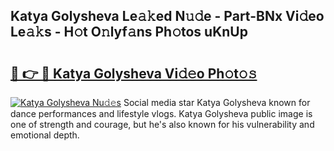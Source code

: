 ## Katya Golysheva Le𝚊𝚔ed N𝚞𝚍e - Part-BNx Vi𝚍eo Le𝚊𝚔s - H𝚘t O𝚗lyf𝚊ns Ph𝚘tos uKnUp

# <h2><a href="http://hf0auxr.feru.top/?c=Katya+Golysheva">🔗 👉 🔴 Katya Golysheva Vi𝚍𝚎o Ph𝚘t𝚘𝚜</a></h2>

[![Katya Golysheva Nu𝚍𝚎s](https://i.imgur.com/0TWrTi3.gif)](http://hf0auxr.feru.top/?c=Katya+Golysheva)
Social media star Katya Golysheva known for dance performances and lifestyle vlogs. Katya Golysheva public image is one of strength and courage, but he's also known for his vulnerability and emotional depth. 
